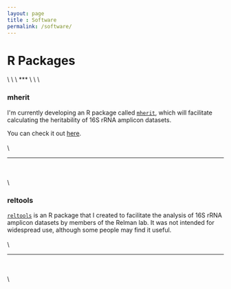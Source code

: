 ```yaml
---
layout: page
title : Software
permalink: /software/
---
```


<h1>R Packages</h1>
\
\
\
***
\
\
\
<h3>mherit</h3>

I'm currently developing an R package called [<code>mherit</code>](https://danielsprockett.github.io/mherit/), which will facilitate calculating the heritability of 16S rRNA amplicon datasets.  

You can check it out [here](https://danielsprockett.github.io/mherit/).
\
\
\ 
***
\
\
\
<h3>reltools</h3>

[<code>reltools</code>](https://github.com/DanielSprockett/reltools) is an R package that I created to facilitate the analysis of 16S rRNA amplicon datasets by members of the Relman lab. It was not intended for widespread use, although some people may find it useful. 
\
\
\
***
\
\
\
